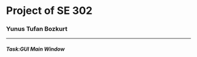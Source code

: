 # **Project of SE 302**
 
### Yunus Tufan Bozkurt

---------------------------
##### Task:GUI Main Window